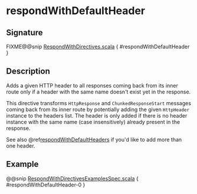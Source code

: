 <a id="respondwithdefaultheader"></a>
# respondWithDefaultHeader

## Signature

FIXME@@snip [RespondWithDirectives.scala](../../../../../../../../../akka-http/src/main/scala/akka/http/scaladsl/server/directives/RespondWithDirectives.scala) { #respondWithDefaultHeader }

## Description

Adds a given HTTP header to all responses coming back from its inner route only if a header with the same name doesn't
exist yet in the response.

This directive transforms `HttpResponse` and `ChunkedResponseStart` messages coming back from its inner route by
potentially adding the given `HttpHeader` instance to the headers list.
The header is only added if there is no header instance with the same name (case insensitively) already present in the
response.

See also @ref[respondWithDefaultHeaders](respondWithDefaultHeaders.md#respondwithdefaultheaders)  if you'd like to add more than one header.

## Example

@@snip [RespondWithDirectivesExamplesSpec.scala](../../../../../../../test/scala/docs/http/scaladsl/server/directives/RespondWithDirectivesExamplesSpec.scala) { #respondWithDefaultHeader-0 }
